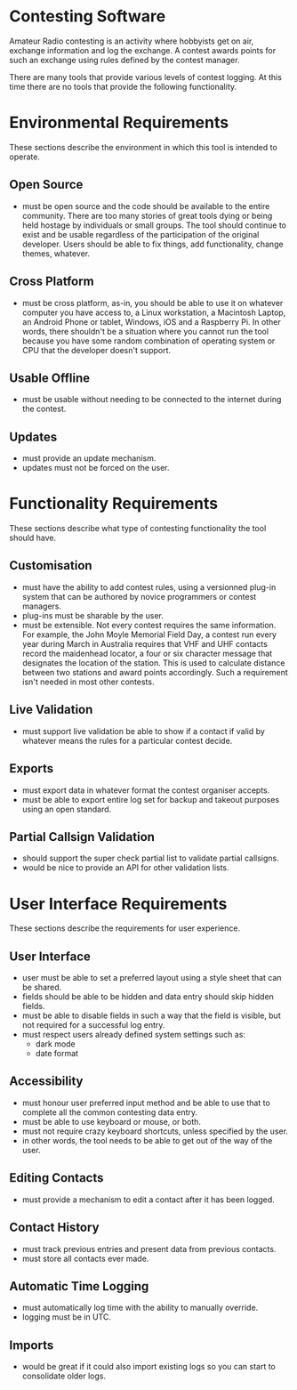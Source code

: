 # Contesting Software
Amateur Radio contesting is an activity where hobbyists get on air, exchange information and log the exchange. A contest awards points for such an exchange using rules defined by the contest manager.

There are many tools that provide various levels of contest logging. At this time there are no tools that provide the following functionality.

# Environmental Requirements

These sections describe the environment in which this tool is intended to operate.

## Open Source
- must be open source and the code should be available to the entire community. There are too many stories of great tools dying or being held hostage by individuals or small groups. The tool should continue to exist and be usable regardless of the participation of the original developer. Users should be able to fix things, add functionality, change themes, whatever.

## Cross Platform
- must be cross platform, as-in, you should be able to use it on whatever computer you have access to, a Linux workstation, a Macintosh Laptop, an Android Phone or tablet, Windows, iOS and a Raspberry Pi. In other words, there shouldn't be a situation where you cannot run the tool because you have some random combination of operating system or CPU that the developer doesn't support.

## Usable Offline
- must be usable without needing to be connected to the internet during the contest.

## Updates
- must provide an update mechanism.
- updates must not be forced on the user.


# Functionality Requirements

These sections describe what type of contesting functionality the tool should have.

## Customisation
- must have the ability to add contest rules, using a versionned plug-in system that can be authored by novice programmers or contest managers.
- plug-ins must be sharable by the user.
- must be extensible. Not every contest requires the same information. For example, the John Moyle Memorial Field Day, a contest run every year during March in Australia requires that VHF and UHF contacts record the maidenhead locator, a four or six character message that designates the location of the station. This is used to calculate distance between two stations and award points accordingly. Such a requirement isn't needed in most other contests.

## Live Validation
- must support live validation be able to show if a contact if valid by whatever means the rules for a particular contest decide.

## Exports
- must export data in whatever format the contest organiser accepts.
- must be able to export entire log set for backup and takeout purposes using an open standard.

## Partial Callsign Validation
- should support the super check partial list to validate partial callsigns.
- would be nice to provide an API for other validation lists.


# User Interface Requirements

These sections describe the requirements for user experience.

## User Interface
- user must be able to set a preferred layout using a style sheet that can be shared.
- fields should be able to be hidden and data entry should skip hidden fields.
- must be able to disable fields in such a way that the field is visible, but not required for a successful log entry.
- must respect users already defined system settings such as:
  - dark mode
  - date format

## Accessibility
- must honour user preferred input method and be able to use that to complete all the common contesting data entry.
- must be able to use keyboard or mouse, or both.
- must not require crazy keyboard shortcuts, unless specified by the user.
- in other words, the tool needs to be able to get out of the way of the user.

## Editing Contacts
- must provide a mechanism to edit a contact after it has been logged.

## Contact History
- must track previous entries and present data from previous contacts.
- must store all contacts ever made.

## Automatic Time Logging
- must automatically log time with the ability to manually override.
- logging must be in UTC.

## Imports
- would be great if it could also import existing logs so you can start to consolidate older logs.
